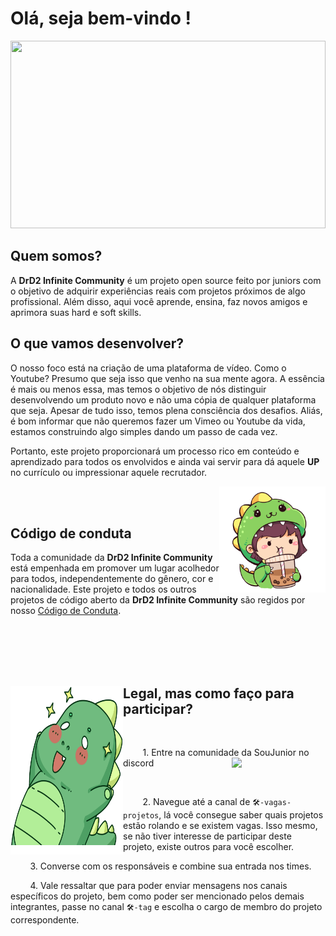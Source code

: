 # Olá, seja bem-vindo !

<p align="center">
 <img width="100%" height="300px" src="https://user-images.githubusercontent.com/108435026/205152246-2a5fc646-6a26-49cd-b046-1c0b9866f285.png">
</p>

## Quem somos?
A **DrD2 Infinite Community** é um projeto open source feito por juniors com o objetivo de adquirir experiências reais com projetos próximos de algo profissional. Além disso, aqui você aprende, ensina, faz novos amigos e aprimora suas hard e soft skills.

## O que vamos desenvolver? 

O nosso foco está na criação de uma plataforma de vídeo. Como o Youtube? Presumo que seja isso que venho na sua mente agora. A essência é mais ou menos essa, mas temos o objetivo de nós distinguir desenvolvendo um produto novo e não uma cópia de qualquer plataforma que seja. Apesar de tudo isso, temos plena consciência dos desafios. Aliás, é bom informar que não queremos fazer um Vimeo ou Youtube da vida, estamos construindo algo simples dando um passo de cada vez. 

Portanto, este projeto proporcionará um processo rico em conteúdo e aprendizado para todos os envolvidos e ainda vai servir para dá aquele **UP** no currículo ou impressionar aquele recrutador.

<img width="170px" height="170px" align="right"  src="https://github.com/Johnson49/biblioteca/blob/main/dino-girl.png">

<br>
<br>

## Código de conduta

Toda a comunidade da **DrD2 Infinite Community** está empenhada em promover um lugar acolhedor para todos, independentemente do gênero, cor e nacionalidade. Este projeto e todos os outros projetos de código aberto da **DrD2 Infinite Community** são regidos por nosso [Código de Conduta](https://github.com/DrD2-Infinite-Community/backend/blob/main/CODE_OF_CONDUCT.md). 

<br>
<br>
<br>
<br>

##    <img width="180px" height="270px" align="left" src="https://github.com/Johnson49/biblioteca/blob/main/dino.png"> Legal, mas como faço para participar? 

<br>

&nbsp; &nbsp; &nbsp; &nbsp; 1. Entre na comunidade da SouJunior no discord  <a target="_blank" href="https://discord.gg/zWWdRVFNhC"><img width="150px" align="right" src="https://img.shields.io/badge/Discord-%237289DA.svg?style=for-the-badge&logo=discord&logoColor=white"></a>

<br>

&nbsp; &nbsp; &nbsp; &nbsp; 2. Navegue até a canal de `🛠-vagas-projetos`, lá você consegue saber quais projetos estão rolando e se existem vagas. Isso mesmo, se não tiver interesse de participar deste projeto, existe outros para você escolher.

&nbsp; &nbsp; &nbsp; &nbsp; 3.	Converse com os responsáveis e combine sua entrada nos times.

&nbsp; &nbsp; &nbsp; &nbsp; 4.	Vale ressaltar que para poder enviar mensagens nos canais específicos do projeto, bem como poder ser mencionado pelos demais integrantes, passe no canal `🛠-tag` e escolha o cargo de membro do projeto correspondente.
